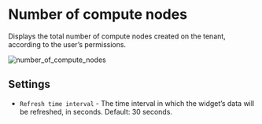 # Number of compute nodes
Displays the total number of compute nodes created on the tenant, according to the user’s permissions.

![number_of_compute_nodes](https://docs.cloudify.co/latest/images/ui/widgets/num_of_compute_nodes.png)


## Settings
 
* `Refresh time interval` - The time interval in which the widget’s data will be refreshed, in seconds. Default: 30 seconds.
